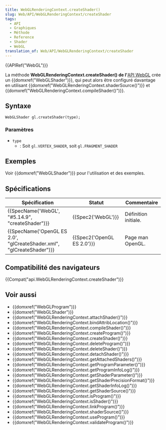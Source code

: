 ```yaml
---
title: WebGLRenderingContext.createShader()
slug: Web/API/WebGLRenderingContext/createShader
tags:
  - API
  - Graphiques
  - Méthode
  - Reference
  - Shader
  - WebGL
translation_of: Web/API/WebGLRenderingContext/createShader
---
```

{{APIRef("WebGL")}}

La méthode **WebGLRenderingContext.createShader() de l'**[API WebGL](/fr-FR/docs/Web/API/WebGL_API) crée un {{domxref("WebGLShader")}}, qui peut alors être configuré davantage en utilisant {{domxref("WebGLRenderingContext.shaderSource()")}} et {{domxref("WebGLRenderingContext.compileShader()")}}.

## Syntaxe

    WebGLShader gl.createShader(type);

### Paramètres

- `type`
  - : Soit `gl.VERTEX_SHADER`, soit `gl.FRAGMENT_SHADER`

## Exemples

Voir {{domxref("WebGLShader")}} pour l'utilisation et des exemples.

## Spécifications

| Spécification                                                                                | Statut                               | Commentaire          |
| -------------------------------------------------------------------------------------------- | ------------------------------------ | -------------------- |
| {{SpecName('WebGL', "#5.14.9", "createShader")}}                             | {{Spec2('WebGL')}}             | Définition initiale. |
| {{SpecName('OpenGL ES 2.0', "glCreateShader.xml", "glCreateShader")}} | {{Spec2('OpenGL ES 2.0')}} | Page man OpenGL.     |

## Compatibilité des navigateurs

{{Compat("api.WebGLRenderingContext.createShader")}}

## Voir aussi

- {{domxref("WebGLProgram")}}
- {{domxref("WebGLShader")}}
- {{domxref("WebGLRenderingContext.attachShader()")}}
- {{domxref("WebGLRenderingContext.bindAttribLocation()")}}
- {{domxref("WebGLRenderingContext.compileShader()")}}
- {{domxref("WebGLRenderingContext.createProgram()")}}
- {{domxref("WebGLRenderingContext.createShader()")}}
- {{domxref("WebGLRenderingContext.deleteProgram()")}}
- {{domxref("WebGLRenderingContext.deleteShader()")}}
- {{domxref("WebGLRenderingContext.detachShader()")}}
- {{domxref("WebGLRenderingContext.getAttachedShaders()")}}
- {{domxref("WebGLRenderingContext.getProgramParameter()")}}
- {{domxref("WebGLRenderingContext.getProgramInfoLog()")}}
- {{domxref("WebGLRenderingContext.getShaderParameter()")}}
- {{domxref("WebGLRenderingContext.getShaderPrecisionFormat()")}}
- {{domxref("WebGLRenderingContext.getShaderInfoLog()")}}
- {{domxref("WebGLRenderingContext.getShaderSource()")}}
- {{domxref("WebGLRenderingContext.isProgram()")}}
- {{domxref("WebGLRenderingContext.isShader()")}}
- {{domxref("WebGLRenderingContext.linkProgram()")}}
- {{domxref("WebGLRenderingContext.shaderSource()")}}
- {{domxref("WebGLRenderingContext.useProgram()")}}
- {{domxref("WebGLRenderingContext.validateProgram()")}}
